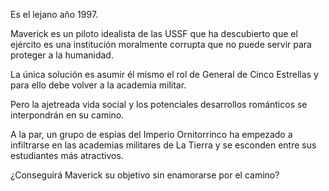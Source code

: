 Es el lejano año 1997.

Maverick es un piloto idealista de las USSF que ha descubierto que el ejército
es una institución moralmente corrupta que no puede servir para proteger a la
humanidad.

La única solución es asumir él mismo el rol de General de Cinco Estrellas y
para ello debe volver a la academia militar.

Pero la ajetreada vida social y los potenciales desarrollos románticos se
interpondrán en su camino.

A la par, un grupo de espías del Imperio Ornitorrinco ha empezado a infiltrarse
en las academias militares de La Tierra y se esconden entre sus estudiantes más
atractivos.

¿Conseguirá Maverick su objetivo sin enamorarse por el camino?
